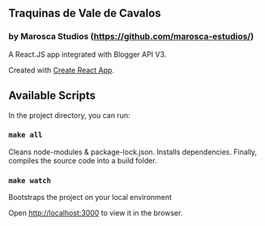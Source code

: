 ## Traquinas de Vale de Cavalos
### by Marosca Studios (https://github.com/marosca-estudios/)

A React.JS app integrated with Blogger API V3.

Created with [Create React App](https://github.com/facebook/create-react-app).

## Available Scripts

In the project directory, you can run:

### `make all`

Cleans node-modules & package-lock.json. Installs dependencies. Finally, compiles the source code into a build folder.


### `make watch`

Bootstraps the project on your local environment

Open [http://localhost:3000](http://localhost:3000) to view it in the browser.
